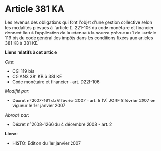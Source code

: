 # Article 381 KA

Les revenus des obligations qui font l'objet d'une gestion collective selon les modalités prévues à l'article D. 221-106 du
code monétaire et financier donnent lieu à l'application de la retenue à la source prévue au 1 de l'article 119 bis du code
général des impôts dans les conditions fixées aux articles 381 KB à 381 KE.

**Liens relatifs à cet article**

_Cite_:

  - CGI 119 bis
  - CGIAN3 381 KB à 381 KE
  - Code monétaire et financier - art. D221-106

_Modifié par_:

  - Décret n°2007-161 du 6 février 2007 - art. 5 (V) JORF 8 février 2007 en vigueur le 1er janvier 2007

_Abrogé par_:

  - Décret n°2008-1266 du 4 décembre 2008 - art. 2

**Liens**:

  - HISTO: Edition du 1er janvier 2007
